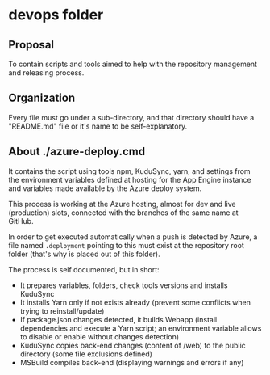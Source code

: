 # devops folder

## Proposal
To contain scripts and tools aimed to help with the repository management and releasing process.

## Organization
Every file must go under a sub-directory, and that directory should have a "README.md" file or it's name to be self-explanatory.

## About ./azure-deploy.cmd
It contains the script using tools npm, KuduSync, yarn, and settings from the environment variables defined at hosting for the
App Engine instance and variables made available by the Azure deploy system.

This process is working at the Azure hosting, almost for dev and live (production) slots, connected with the branches of the
same name at GitHub.

In order to get executed automatically when a push is detected by Azure, a file named `.deployment` pointing to this must exist
at the repository root folder (that's why is placed out of this folder).

The process is self documented, but in short:
- It prepares variables, folders, check tools versions and installs KuduSync
- It installs Yarn only if not exists already (prevent some conflicts when trying to reinstall/update)
- If package.json changes detected, it builds Webapp (install dependencies and execute a Yarn script; an environment variable
    allows to disable or enable without changes detection)
- KuduSync copies back-end changes (content of /web) to the public directory (some file exclusions defined)
- MSBuild compiles back-end (displaying warnings and errors if any)
